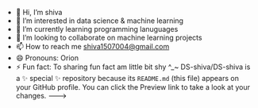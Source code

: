 - 👋 Hi, I’m shiva
- 👀 I’m interested in data science & machine learning
- 🌱 I’m currently learning programming lanuguages
- 💞️ I’m looking to collaborate on machine learning projects
- 📫 How to reach me shiva1507004@gmail.com
- 😄 Pronouns: Orion
- ⚡ Fun fact: To sharing fun fact am little bit shy ^_~
DS-shiva/DS-shiva is a ✨ special ✨ repository because its `README.md` (this file) appears on your GitHub profile.
You can click the Preview link to take a look at your changes.
--->
